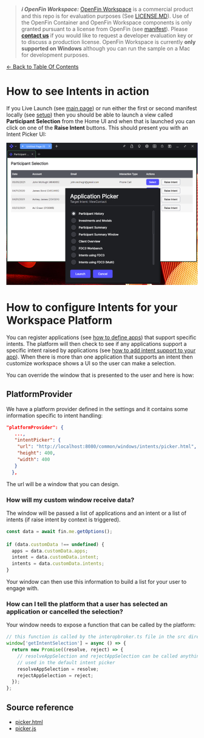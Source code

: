 > **_:information_source: OpenFin Workspace:_** [OpenFin Workspace](https://www.openfin.co/workspace/) is a commercial product and this repo is for evaluation purposes (See [LICENSE.MD](../LICENSE.MD)). Use of the OpenFin Container and OpenFin Workspace components is only granted pursuant to a license from OpenFin (see [manifest](../public/manifest.fin.json)). Please [**contact us**](https://www.openfin.co/workspace/poc/) if you would like to request a developer evaluation key or to discuss a production license.
> OpenFin Workspace is currently **only supported on Windows** although you can run the sample on a Mac for development purposes.

[<- Back to Table Of Contents](../README.md)

# How to see Intents in action

If you Live Launch (see [main page](../README.md)) or run either the first or second manifest locally (see [setup](./how-to-setup-customize-workspace.md)) then you should be able to launch a view called **Participant Selection** from the Home UI and when that is launched you can click on one of the **Raise Intent** buttons. This should present you with an Intent Picker UI:

![Default Intent Picker](./assets/intent-picker.png)

# How to configure Intents for your Workspace Platform

You can register applications (see [how to define apps](./how-to-define-apps.md)) that support specific intents. The platform will then check to see if any applications support a specific intent raised by applications (see [how to add intent support to your app](./how-to-add-intent-support-to-your-app.md)). When there is more than one application that supports an intent then customize workspace shows a UI so the user can make a selection.

You can override the window that is presented to the user and here is how:

## PlatformProvider

We have a platform provider defined in the settings and it contains some information specific to intent handling:

```json
"platformProvider": {
   ...,
   "intentPicker": {
    "url": "http://localhost:8080/common/windows/intents/picker.html",
    "height": 400,
    "width": 400
   }
  },

```

The url will be a window that you can design.

### How will my custom window receive data?

The window will be passed a list of applications and an intent or a list of intents (if raise intent by context is triggered).

```javascript
const data = await fin.me.getOptions();

if (data.customData !== undefined) {
  apps = data.customData.apps;
  intent = data.customData.intent;
  intents = data.customData.intents;
}
```

Your window can then use this information to build a list for your user to engage with.

### How can I tell the platform that a user has selected an application or cancelled the selection?

Your window needs to expose a function that can be called by the platform:

```javascript
// this function is called by the interopbroker.ts file in the src directory so that it waits to see whether the end user has made a selection or cancelled the intent request.
window['getIntentSelection'] = async () => {
  return new Promise((resolve, reject) => {
    // resolveAppSelection and rejectAppSelection can be called anything. They just represent the function names
    // used in the default intent picker
    resolveAppSelection = resolve;
    rejectAppSelection = reject;
  });
};
```

## Source reference

- [picker.html](../../common/public/windows/intents/picker.html)
- [picker.js](../../common/public/windows/intents/picker.js)
